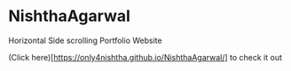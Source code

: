 # NishthaAgarwal
Horizontal Side scrolling Portfolio Website

(Click here)[https://only4nishtha.github.io/NishthaAgarwal/] to check it out
